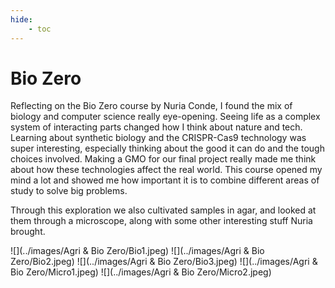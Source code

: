 ```yaml
---
hide:
    - toc
---
```



# Bio Zero

Reflecting on the Bio Zero course by Nuria Conde, I found the mix of biology and computer science really eye-opening. Seeing life as a complex system of interacting parts changed how I think about nature and tech. Learning about synthetic biology and the CRISPR-Cas9 technology was super interesting, especially thinking about the good it can do and the tough choices involved. Making a GMO for our final project really made me think about how these technologies affect the real world. This course opened my mind a lot and showed me how important it is to combine different areas of study to solve big problems.

Through this exploration we also cultivated samples in agar, and looked at them through a microscope, along with some other interesting stuff Nuria brought.



![](../images/Agri & Bio Zero/Bio1.jpeg)
![](../images/Agri & Bio Zero/Bio2.jpeg)
![](../images/Agri & Bio Zero/Bio3.jpeg)
![](../images/Agri & Bio Zero/Micro1.jpeg)
![](../images/Agri & Bio Zero/Micro2.jpeg)



